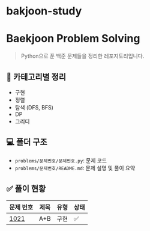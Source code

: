 # bakjoon-study
# Baekjoon Problem Solving

> Python으로 푼 백준 문제들을 정리한 레포지토리입니다.

## 📌 카테고리별 정리
- 구현
- 정렬
- 탐색 (DFS, BFS)
- DP
- 그리디

## 💻 폴더 구조
- `problems/문제번호/문제번호.py`: 문제 코드
- `problems/문제번호/README.md`: 문제 설명 및 풀이 요약

## ✅ 풀이 현황
| 문제 번호 | 제목 | 유형 | 상태 |
|-----------|------|------|------|
| [1021](./problems/1021) | A+B | 구현 | ✅ |
